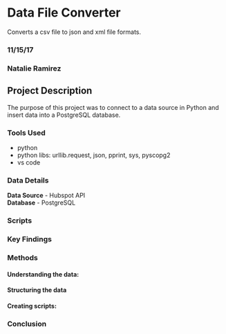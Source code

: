# Data File Converter
Converts a csv file to json and xml file formats.

### 11/15/17

### Natalie Ramirez

## Project Description
The purpose of this project was to connect to a data source in Python and insert data into a PostgreSQL database.

### Tools Used
- python
- python libs: urllib.request, json, pprint, sys, pyscopg2
- vs code

### Data Details
**Data Source** - Hubspot API<br/>
**Database** - PostgreSQL <br/>

### Scripts


### Key Findings


### Methods
#### Understanding the data:


#### Structuring the data


#### Creating scripts:


### Conclusion
